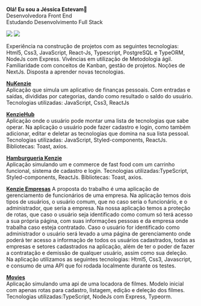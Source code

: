 <b>Olá! Eu sou a Jéssica Estevam</b>👋<br>
Desenvolvedora Front End<br>
Estudando Desenvolvimento Full Stack<br>

<div>
  <img src="[![Anurag's GitHub stats](https://github-readme-stats.vercel.app/api?username=nymeria9212)](https://github.com/Nymeria9212/github-readme-stats)">
  <img src="![Anurag's GitHub stats](https://github-readme-stats.vercel.app/api?username=Nymeria9212&hide=contribs,prs)"
</div>



Experiência na construção de projetos com as seguintes tecnologias: Html5, Css3, JavaScript, React-Js, Typescript, PostgreSQL e TypeORM, NodeJs com Express. Vivências em utilização de Metodologia ágil. Familiaridade com conceitos de Kanban, gestão de projetos. Noções de NextJs. Disposta a aprender novas tecnologias.

<b><a href="https://github.com/Kenzie-Academy-Brasil-Developers/nukenzie-react-jessica">NuKenzie</a></b>  <br>
Aplicação que simula um aplicativo de finanças pessoais. Com entradas e saídas, divididas por categorias, dando como resultado o saldo do usuário.
Tecnologias utilizadas: JavaScript, Css3, ReactJs

<b><a href="https://github.com/Kenzie-Academy-Brasil-Developers/react-entrega-kenzie-hub-JessicaNymeria" >KenzieHub</a></b><br>
Aplicação onde o usuário pode montar uma lista de tecnologias que sabe operar. 
Na aplicação o usuário pode fazer cadastro e login, como também adicionar, editar e deletar as tecnologias que domina na sua lista pessoal.
Tecnologias utilizadas: JavaScript, Styled-components, ReactJs. Bibliotecas: Toast, axios.

<b><a href="https://github.com/Kenzie-Academy-Brasil-Developers/burguerv2Jessica">Hamburgueria Kenzie</a></b><br>
Aplicação simulando um e commerce de fast food com um carrinho funcional, sistema de cadastro e login.
Tecnologias utilizadas:TypeScript, Styled-components, ReactJs. Bibliotecas: Toast, axios.

<b><a href="https://github.com/Kenzie-Academy-Brasil-Developers/m2-projeto-frotend-empresas_Jessica-Estevam">Kenzie Empresas</a></b>
A proposta do trabalho é uma aplicação de gerenciamento de funcionários de uma empresa. Na aplicação temos dois tipos de usuários, o usuário comum, que no caso seria o funcionário, e o administrador, que seria a empresa. Na nossa aplicação temos a proteção de rotas, que caso o usuário seja identificado como comum só terá acesso a sua própria página, com suas informações pessoas e da empresa onde trabalha caso esteja contratado. Caso o usuário for identificado como administrador o usuário será levado a uma página de gerenciamento onde poderá ter acesso a informação de todos os usuários cadastrados, todas as empresas e setores cadastrados na aplicação, além de ter o poder de fazer a contratação e demissão de qualquer usuário, assim como sua deleção.
Na aplicação utilizamos as seguintes tecnologias: Html5, Css3, Javascript, e consumo de uma API que foi rodada localmente durante os testes.

<b><a href="https://github.com/Kenzie-Academy-Brasil-Developers/movies-sp2-m4-Nymeria">Movies</a></b><br>
Aplicação simulando uma api de uma locadora de filmes. Modelo inicial com apenas rotas para cadastro, listagem, edição e deleção dos filmes.
Tecnologias utilizadas:TypeScript, NodeJs com Express, Typeorm.


